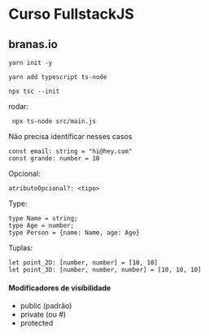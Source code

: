 # Curso FullstackJS
## branas.io
```
yarn init -y

yarn add typescript ts-node

npx tsc --init
```

rodar:
```
 npx ts-node src/main.js
```


Não precisa identificar nesses casos
```
const email: string = "hi@hey.com"
const grande: number = 10

```

Opcional:
```
atributoOpcional?: <tipo>
```


Type:
```
type Name = string;
type Age = number;
type Person = {name: Name, age: Age}
```


Tuplas:
```
let point_2D: [number, number] = [10, 10]
let point_3D: [number, number, number] = [10, 10, 10]
```

#### Modificadores de visibilidade

- public (padrão)
- private (ou #)
- protected

